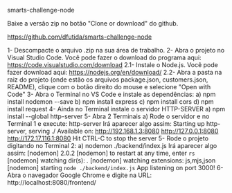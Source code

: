 smarts-challenge-node

Baixe a versão zip no botão "Clone or download" do github.

https://github.com/dfutida/smarts-challenge-node

1- Descompacte o arquivo .zip na sua área de trabalho.
2- Abra o projeto no Visual Studio Code. Você pode fazer o download do programa aqui: https://code.visualstudio.com/download
2.1- Instale o Node.js. Você pode fazer download aqui: https://nodejs.org/en/download/
2.2- Abra a pasta na raiz do projeto (onde estão os arquivos package.json, customers.json, README), clique com o botão direito do mouse e selecione "Open with Code"
3- Abra o Terminal no VS Code e instale as dependências: 
    a) npm install nodemon --save
    b) npm install express
    c) npm install cors
    d) npm install request
4- Ainda no Terminal instale o servidor HTTP-SERVER
    a) npm install --global http-server
5- Abra 2 Terminais
    a) Rode o servidor e no Terminal 1 e execute: http-server
    Irá aparecer algo assim:
        Starting up http-server, serving ./
        Available on:
            http://192.168.1.3:8080
            http://127.0.0.1:8080
            http://172.17.116.1:8080
        Hit CTRL-C to stop the server
5- Rode o projeto digitando no Terminal 2: 
    a) nodemon ./backend/index.js
    Irá aparecer algo assim:
        [nodemon] 2.0.2
        [nodemon] to restart at any time, enter `rs`
        [nodemon] watching dir(s): *.*
        [nodemon] watching extensions: js,mjs,json
        [nodemon] starting `node ./backend/index.js`
        App listening on port 3000!
6- Abra o navegador Google Chrome e digite na URL: http://localhost:8080/frontend/
